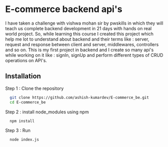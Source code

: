 
# E-commerce backend api's

I have taken a challenge with vishwa mohan sir by pwskills in which they will teach us complete backend development in 21 days with hands on real world project. So, while learning this course I created this project which help me lot to understand about backend and their terms like : server, request and response between client and server, middlewares, controllers and so on. This is my first project in backend and I create so many api's while working on it like : signIn, signUp and perform different types of CRUD operations on API's.


## Installation

Step 1 : Clone the repository

```bash
  git clone https://github.com/ashish-kumardev/E-commerce_be.git
  cd E-commerce_be
```

Step 2 : install node_modules using npm

```bash
  npm install
```

Step 3 : Run

```bash
  node index.js
````